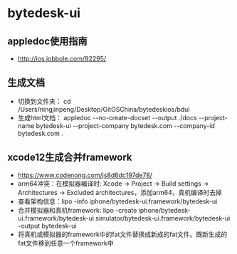#  bytedesk-ui

## appledoc使用指南

- http://ios.jobbole.com/92295/

## 生成文档

- 切换到文件夹： cd /Users/ningjinpeng/Desktop/GitOSChina/bytedeskios/bdui
- 生成html文档： appledoc --no-create-docset --output ./docs --project-name bytedesk-ui --project-company bytedesk.com --company-id bytedesk.com .

## xcode12生成合并framework

- https://www.codenong.com/js8d6dc197de78/
- arm64冲突：在模拟器编译时: Xcode -> Project -> Build settings -> Architectures -> Excluded architectures，添加arm64，真机编译时去掉
- 查看架构信息：lipo -info iphone/bytedesk-ui.framework/bytedesk-ui
- 合并模拟器和真机framework:  lipo -create  iphone/bytedesk-ui.framework/bytedesk-ui  simulator/bytedesk-ui.framework/bytedesk-ui -output bytedesk-ui
- 将真机或模拟器的framework中的fat文件替换成新成的fat文件。既新生成的fat文件移到任意一个framework中
